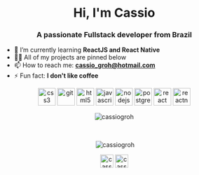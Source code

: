 <h1 align="center">Hi, I'm Cassio</h1>
<h3 align="center">A passionate Fullstack developer from Brazil</h3>

- 🌱 I’m currently learning **ReactJS and React Native**
- 👨‍💻 All of my projects are pinned below
- 📫 How to reach me: **cassio_groh@hotmail.com**
- ⚡ Fun fact: **I don't like coffee**

<p align="center">
  <img src="https://devicons.github.io/devicon/devicon.git/icons/css3/css3-original-wordmark.svg" alt="css3" width="40" height="40"/>
  <img src="https://www.vectorlogo.zone/logos/git-scm/git-scm-icon.svg" alt="git" width="40" height="40"/>
  <img src="https://devicons.github.io/devicon/devicon.git/icons/html5/html5-original-wordmark.svg" alt="html5" width="40" height="40"/>
  <img src="https://devicons.github.io/devicon/devicon.git/icons/javascript/javascript-original.svg" alt="javascript" width="40" height="40"/> <img src="https://devicons.github.io/devicon/devicon.git/icons/nodejs/nodejs-original-wordmark.svg" alt="nodejs" width="40" height="40"/>
  <img src="https://devicons.github.io/devicon/devicon.git/icons/postgresql/postgresql-original-wordmark.svg" alt="postgresql" width="40" height="40"/>
  <img src="https://devicons.github.io/devicon/devicon.git/icons/react/react-original-wordmark.svg" alt="react" width="40" height="40"/>
  <img src="https://reactnative.dev/img/header_logo.svg" alt="reactnative" width="40" height="40"/>
</p>

<!-- Most used languages -->
<p align="center"><img align="center" src="https://github-readme-stats.vercel.app/api/top-langs/?username=cassiogroh&layout=compact&hide=html&theme=radical" alt="cassiogroh" /></p>

<br/>

<!-- Github stats -->
<p align="center">&nbsp;<img align="center" src="https://github-readme-stats.vercel.app/api?username=cassiogroh&show_icons=true&theme=radical" alt="cassiogroh" /></p>

<!-- Social media icons -->
<p align="center">
  <a href="https://fb.com/cassiogroh" target="blank"><img align="center" src="https://cdn.jsdelivr.net/npm/simple-icons@3.0.1/icons/facebook.svg" alt="cassiogroh" height="30" width="30" /></a>
  <a href="https://instagram.com/cassiogroh" target="blank"><img align="center" src="https://cdn.jsdelivr.net/npm/simple-icons@3.0.1/icons/instagram.svg" alt="cassiogroh" height="30" width="30" /></a>
</p>